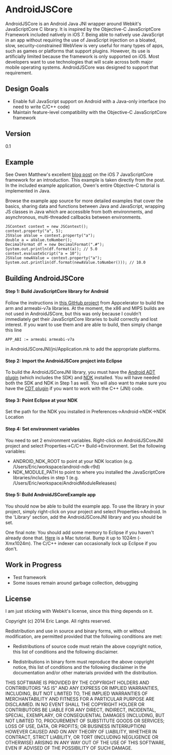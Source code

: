 AndroidJSCore
=============

AndroidJSCore is an Android Java JNI wrapper around Webkit's JavaScriptCore C library.
It is inspired by the Objective-C JavaScriptCore Framework included natively in
iOS 7.  Being able to natively use JavaScript in an app without requiring the use of
JavaScript injection on a bloated, slow, security-constrained WebView is very useful
for many types of apps, such as games or platforms that support plugins.  However, 
its use is artificially limited because the framework is only supported on iOS.  Most
developers want to use technologies that will scale across both major mobile
operating systems.  AndroidJSCore was designed to support that requirement.

Design Goals
------------
  - Enable full JavaScript support on Android with a Java-only interface (no need to write C/C++ code)
  - Maintain feature-level compatibility with the Objective-C JavaScriptCore framework

Version
-------
0.1

Example
-------

See Owen Matthew's excellent [blog post] on the iOS 7 JavaScriptCore framework for an
introduction.  This example is taken directly from the post.  In the included example
application, Owen's entire Objective-C tutorial is implemented in Java.

Browse the example app source for more detailed examples that cover the basics, sharing
data and functions between Java and JavaScript, wrapping JS classes in Java which
are accessible from both environments, and  asynchronous, multi-threaded callbacks between
environments.

    JSContext context = new JSContext();
    context.property("a", 5);
    JSValue aValue = context.property("a");
    double a = aValue.toNumber();
    DecimalFormat df = new DecimalFormat(".#");
    System.out.println(df.format(a)); // 5.0
    context.evaluateScript("a = 10");
    JSValue newAValue = context.property("a");
    System.out.printlin(df.format(newAValue.toNumber())); // 10.0

Building AndroidJSCore
----------------------

#### Step 1: Build JavaScriptCore library for Android

Follow the instructions in [this GitHub project] from Appcelerator to build the
arm and armeabi-v7a libraries.  At the moment, the x86 and MIPS builds are not
used in AndroidJSCore, but this was only because I couldn't immediately get their
JavaScriptCore libraries to build correctly and lost interest.  If you want to use
them and are able to build, then simply change this line
    
    APP_ABI := armeabi armeabi-v7a

in AndroidJSCoreJNI/jni/Application.mk to add the appropriate platforms.

#### Step 2: Import the AndroidJSCore project into Eclipse

To build the AndroidJSCoreJNI library, you must have the [Android ADT plugin] (which 
includes the SDK) and [NDK] installed.  You will have needed both the SDK and NDK in 
Step 1 as well.  You will also want to make sure you have the [CDT plugin] if you want
to work with the C++ (JNI) code.

#### Step 3: Point Eclipse at your NDK
Set the path for the NDK you installed in Preferences->Android->NDK->NDK Location

#### Step 4: Set environment variables
You need to set 2 environment variables.  Right-click on AndroidJSCoreJNI project and
select Properties->C/C++ Build->Environment.  Set the following variables:
  * ANDROID_NDK_ROOT to point at your NDK location (e.g. /Users/Eric/workspace/android-ndk-r9d)
  * NDK_MODULE_PATH to point to where you installed the JavaScriptCore libraries/includes in step 1 (e.g. /Users/Eric/workspace/AndroidModuleReleases)

#### Step 5: Build AndroidJSCoreExample app
You should now be able to build the example app.  To use the library in your project,
simply right-click on your project and select Properties->Android.  In the 'Library'
section, add the AndroidJSCoreJNI library and you should be set.

One final note: You should add some memory to Eclipse if you haven't already done
that.  [Here] is a Mac tutorial.  Bump it up to 1024m (-Xmx1024m).  The C/C++ indexer can
occasionally lock up Eclipse if you don't.

Work in Progress
----------------

  - Test framework
  - Some issues remain around garbage collection, debugging

License
-------

I am just sticking with Webkit's license, since this thing depends on it.

 Copyright (c) 2014 Eric Lange. All rights reserved.

 Redistribution and use in source and binary forms, with or without
 modification, are permitted provided that the following conditions are met:

 - Redistributions of source code must retain the above copyright notice, this
 list of conditions and the following disclaimer.

 - Redistributions in binary form must reproduce the above copyright notice,
 this list of conditions and the following disclaimer in the documentation
 and/or other materials provided with the distribution.

 THIS SOFTWARE IS PROVIDED BY THE COPYRIGHT HOLDERS AND CONTRIBUTORS "AS IS"
 AND ANY EXPRESS OR IMPLIED WARRANTIES, INCLUDING, BUT NOT LIMITED TO, THE
 IMPLIED WARRANTIES OF MERCHANTABILITY AND FITNESS FOR A PARTICULAR PURPOSE ARE
 DISCLAIMED. IN NO EVENT SHALL THE COPYRIGHT HOLDER OR CONTRIBUTORS BE LIABLE
 FOR ANY DIRECT, INDIRECT, INCIDENTAL, SPECIAL, EXEMPLARY, OR CONSEQUENTIAL
 DAMAGES (INCLUDING, BUT NOT LIMITED TO, PROCUREMENT OF SUBSTITUTE GOODS OR
 SERVICES; LOSS OF USE, DATA, OR PROFITS; OR BUSINESS INTERRUPTION) HOWEVER
 CAUSED AND ON ANY THEORY OF LIABILITY, WHETHER IN CONTRACT, STRICT LIABILITY,
 OR TORT (INCLUDING NEGLIGENCE OR OTHERWISE) ARISING IN ANY WAY OUT OF THE USE
 OF THIS SOFTWARE, EVEN IF ADVISED OF THE POSSIBILITY OF SUCH DAMAGE.
 
[blog post]:http://www.bignerdranch.com/blog/javascriptcore-and-ios-7/
[this github project]:https://github.com/appcelerator/hyperloop/wiki/Building-JavaScriptCore-for-Android
[Android ADT plugin]:http://developer.android.com/sdk/installing/installing-adt.html
[NDK]:https://developer.android.com/tools/sdk/ndk/index.html
[CDT plugin]:http://www.eclipse.org/cdt/downloads.php
[Here]:https://confluence.sakaiproject.org/pages/viewpage.action?pageId=61341742


